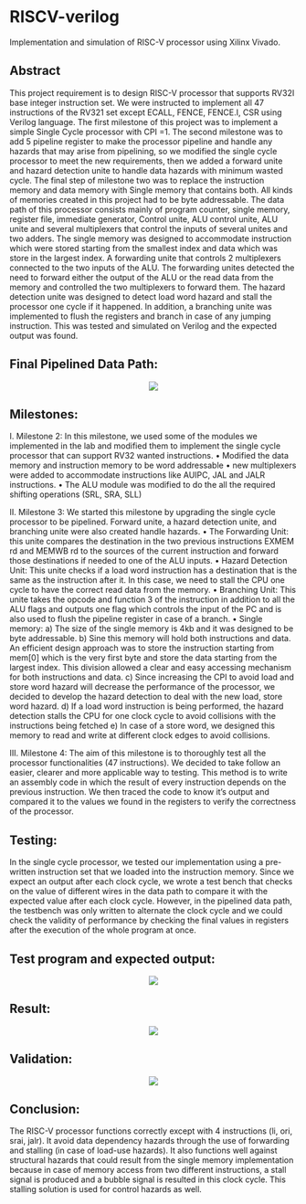 # RISCV-verilog
Implementation and simulation of RISC-V processor using Xilinx Vivado.

## Abstract
This project requirement is to design RISC-V processor that supports RV32I base integer instruction set. We were instructed to implement all 47 instructions of the RV321 set except ECALL, FENCE, FENCE.I, CSR using Verilog language. The first milestone of this project was to implement a simple Single Cycle processor with CPI =1. The second milestone was to add 5 pipeline register to make the processor pipeline and handle any hazards that may arise from pipelining, so we modified the single cycle processor to meet the new requirements, then we added a forward unite and hazard detection unite to handle data hazards with minimum wasted cycle. The final step of milestone two was to replace the instruction memory and data memory with Single memory that contains both. All kinds of memories created in this project had to be byte addressable. The data path of this processor consists mainly of program counter, single memory, register file, immediate generator, Control unite, ALU control unite, ALU unite and several multiplexers that control the inputs of several unites and two adders. The single memory was designed to accommodate instruction which were stored starting from the smallest index and data which was store in the largest index. A forwarding unite that controls 2 multiplexers connected to the two inputs of the ALU. The forwarding unites detected the need to forward either the output of the ALU or the read data from the memory and controlled the two multiplexers to forward them. The hazard detection unite was designed to detect load word hazard and stall the processor one cycle if it happened. In addition, a branching unite was implemented to flush the registers and branch in case of any jumping instruction. This was tested and simulated on Verilog and the expected output was found.

## Final Pipelined Data Path:
<p align="center">
<img src="RISCV Pipelined - final.png">
</p>

## Milestones: 
I.	Milestone 2:
In this milestone, we used some of the modules we implemented in the lab and modified them to implement the single cycle processor that can support RV32 wanted instructions. 
•	Modified the data memory and instruction memory to be word addressable 
•	new multiplexers were added to accommodate instructions like AUIPC, JAL and JALR instructions.
•	The ALU module was modified to do the all the required shifting operations (SRL, SRA, SLL)

II.	Milestone 3:
We started this milestone by upgrading the single cycle processor to be pipelined. Forward unite, a hazard detection unite, and branching unite were also created handle hazards. 
•	The Forwarding Unit:
this unite compares the destination in the two previous instructions EXMEM rd and MEMWB rd to the sources of the current instruction and forward those destinations if needed to one of the ALU inputs.
•	Hazard Detection Unit:
This unite checks if a load word instruction has a destination that is the same as the instruction after it. In this case, we need to stall the CPU one cycle to have the correct read data from the memory.
•	Branching Unit:
This unite takes the opcode and function 3 of the instruction in addition to all the ALU flags and outputs one flag which controls the input of the PC and is also used to flush the pipeline register in case of a branch.
•	Single memory:
a)	The size of the single memory is 4kb and it was designed to be byte addressable.
b)	Sine this memory will hold both instructions and data.  An efficient design approach was to store the instruction starting from mem[0] which is the very first byte and store the data starting from the largest index. This division allowed a clear and easy accessing mechanism for both instructions and data.
c)	Since increasing the CPI to avoid load and store word hazard will decrease the performance of the processor, we decided to develop the hazard detection to deal with the new load, store word hazard.
d)	If a load word instruction is being performed, the hazard detection stalls the CPU for one clock cycle to avoid collisions with the instructions being fetched
e)	In case of a store word, we designed this memory to read and write at different clock edges to avoid collisions.  

III.	Milestone 4:
The aim of this milestone is to thoroughly test all the processor functionalities (47 instructions). We decided to take follow an easier, clearer and more applicable way to testing. This method is to write an assembly code in which the result of every instruction depends on the previous instruction. We then traced the code to know it’s output and compared it to the values we found in the registers to verify the correctness of the processor.   

## Testing:
In the single cycle processor, we tested our implementation using a pre-written instruction set that we loaded into the instruction memory. Since we expect an output after each clock cycle, we wrote a test bench that checks on the value of different wires in the data path to compare it with the expected value after each clock cycle.
However, in the pipelined data path, the testbench was only written to alternate the clock cycle and we could check the validity of performance by checking the final values in registers after the execution of the whole program at once. 

## Test program and expected output:
<p align="center">
<img src="instructions.png">
</p>

## Result:
<p align="center">
<img src="results.png">
</p>

## Validation:
<p align="center">
<img src="validation.png">
</p>

## Conclusion:
The RISC-V processor functions correctly except with 4 instructions (li, ori, srai, jalr). It avoid data dependency hazards through the use of forwarding and stalling (in case of load-use hazards). It also functions well against structural hazards that could result from the single memory implementation because in case of memory access from two different instructions, a stall signal is produced and a bubble signal is resulted in this clock cycle. This stalling solution is used for control hazards as well. 

















